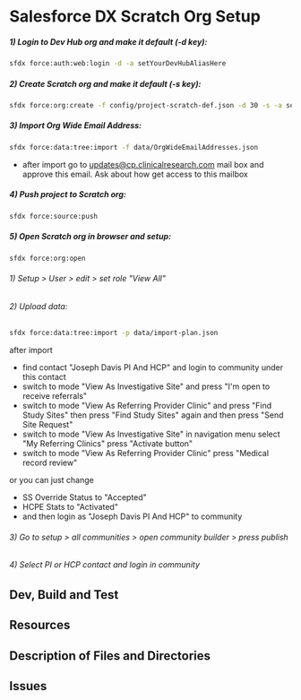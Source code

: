 # Salesforce DX Scratch Org Setup

##### 1) Login to Dev Hub org and make it default (-d key):

```sh
sfdx force:auth:web:login -d -a setYourDevHubAliasHere
```

##### 2) Create Scratch org and make it default (-s key):

```sh
sfdx force:org:create -f config/project-scratch-def.json -d 30 -s -a setYourAliasHere
```
##### 3) Import Org Wide Email Address:

```sh
sfdx force:data:tree:import -f data/OrgWideEmailAddresses.json
```
- after import go to updates@cp.clinicalresearch.com mail box and approve this email. Ask about how get access to this mailbox

##### 4) Push project to Scratch org:
```sh
sfdx force:source:push
```

##### 5) Open Scratch org in browser and setup:
```sh
sfdx force:org:open
```

###### 1) Setup > User > edit > set role "View All" 
###### 2) Upload data:
```sh
sfdx force:data:tree:import -p data/import-plan.json
```
after import
- find contact "Joseph Davis PI And HCP" and login to community under this contact
- switch to mode "View As Investigative Site" and press "I'm open to receive referrals"
- switch to mode "View As Referring Provider Clinic" and press "Find Study Sites" then press "Find Study Sites" again and then press "Send Site Request"
- switch to mode "View As Investigative Site" in navigation menu select "My Referring Clinics" press "Activate button"
- switch to mode "View As Referring Provider Clinic" press "Medical record review"

or you can just change 
- SS Override Status to "Accepted" 
- HCPE Stats to "Activated" 
- and then login as "Joseph Davis PI And HCP" to community 


###### 3) Go to setup > all communities > open community builder > press publish
###### 4) Select PI or HCP contact and login in community

## Dev, Build and Test


## Resources


## Description of Files and Directories


## Issues



